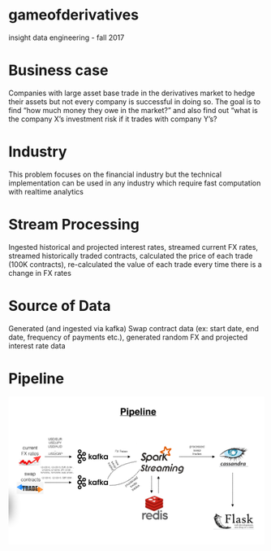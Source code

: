 # gameofderivatives
insight data engineering - fall 2017

# Business case
Companies with large asset base trade in the derivatives market to hedge their assets but not every company is successful in doing so. The goal is to find “how much money they owe in the market?” and also find out “what is the company X’s investment risk if it trades with company Y’s?

# Industry
This problem focuses on the financial industry but the technical implementation can be used in any industry which require fast computation with realtime analytics

# Stream Processing
Ingested historical and projected interest rates, streamed current FX rates, streamed historically traded contracts, calculated the price of each trade (100K contracts), re-calculated the value of each trade every time there is a change in FX rates

# Source of Data
Generated (and ingested via kafka) Swap contract data (ex: start date, end date, frequency of payments etc.), generated random FX and projected interest rate data

# Pipeline
!["Game of Derivatives" pipleine](https://github.com/github81/gameofderivatives/blob/master/images/pipeline.png)
